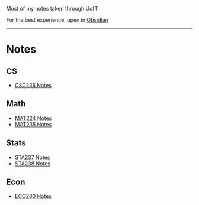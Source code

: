 
Most of my notes taken through UofT

For the best experience, open in [Obsidian](https://obsidian.md/)

---
# Notes
## CS
- [CSC236 Notes](Computer%20Science/CSC236%20Notes/CSC236%20Notes.md)
## Math
- [MAT224 Notes](Mathematics/MAT224%20Notes/MAT224%20Notes.md)
- [MAT235 Notes](Mathematics/MAT235%20Notes/MAT235%20Notes.md)

## Stats
- [STA237 Notes](Stats/STA237%20Notes/STA237%20Notes.md)
- [STA238 Notes](Stats/STA238%20Notes/STA238%20Notes.md)

## Econ
- [ECO200 Notes](Economics/ECO200%20Notes/ECO200%20Notes.md)
